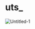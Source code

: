 # uts_
![Untitled-1](https://user-images.githubusercontent.com/64905477/81285107-360d9300-9089-11ea-9f28-357663c59da0.png)
